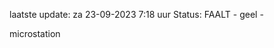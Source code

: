 laatste update: 
za 23-09-2023  7:18   uur 
Status: FAALT - geel - 
<div class="service Y">microstation</div>